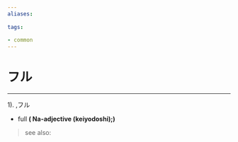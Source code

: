 ```yaml
---
aliases:
    
tags:
    
- common
---
```


# フル
---
1).
,フル

- full
**( Na-adjective (keiyodoshi);)**
> see also: 
            